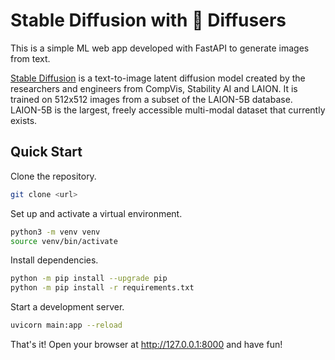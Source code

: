 # Stable Diffusion with 🧨 Diffusers

This is a simple ML web app developed with FastAPI to generate images from text.

[Stable Diffusion](https://huggingface.co/blog/stable_diffusion) is a text-to-image latent diffusion model created by the researchers and engineers from CompVis, Stability AI and LAION. It is trained on 512x512 images from a subset of the LAION-5B database. LAION-5B is the largest, freely accessible multi-modal dataset that currently exists.

## Quick Start

Clone the repository.

```bash
git clone <url>
```

Set up and activate a virtual environment.

```bash
python3 -m venv venv
source venv/bin/activate
```

Install dependencies.

```bash
python -m pip install --upgrade pip
python -m pip install -r requirements.txt
```

Start a development server.

```bash
uvicorn main:app --reload
```

That's it! Open your browser at http://127.0.0.1:8000 and have fun!

